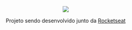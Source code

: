 <div align="center">
    <img src="./src/assets/logo.svg">
</div>

<div align="center">
    <p>Projeto sendo desenvolvido junto da <a href="https://rocketseat.com.br" target="_blank">Rocketseat</a></p>
</div>
